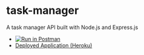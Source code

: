 # task-manager
A task manager API built with Node.js and Express.js

- [![Run in Postman](https://run.pstmn.io/button.svg)](https://app.getpostman.com/run-collection/17592665-8cf100c1-a7dd-4e42-af25-32911570bd3b?action=collection%2Ffork&collection-url=entityId%3D17592665-8cf100c1-a7dd-4e42-af25-32911570bd3b%26entityType%3Dcollection%26workspaceId%3Dd08c3d91-b912-4fe9-af95-5dcb620f2bbd#?env%5BTask%20Manager%20API%20(prod)%5D=W3sia2V5IjoidXJsIiwidmFsdWUiOiJodHRwczovL3dvbGVtZXJjeS10YXNrLW1hbmFnZXIuaGVyb2t1YXBwLmNvbS8iLCJlbmFibGVkIjp0cnVlfV0=)
- [Deployed Application (Heroku)](https://wolemercy-task-manager.herokuapp.com/)

